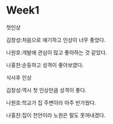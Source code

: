 # Week1
첫인상

김창성:처음으로 얘기하고 인상이 너무 좋았다.

나원호:개발에 관심이 많고 좋아하는 것 같았다.

나홍찬:순둥하고 성격이 좋아보였다.  


식사후 인상

김창성:역시 첫 인상만큼 성격이 좋다.

나원호:학교가 집 주변이라 아주 반가웠다.

나홍찬:집이 천안이라 노원은 말도 못꺼내겠다.

